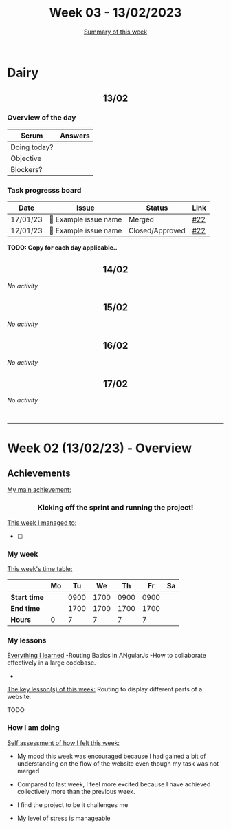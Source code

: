 


<!-- 
  Welcome to your weekly agenda.
  In this agenda, you will note down day to day progress.
-->

<h1 align="center">Week 03 - 13/02/2023</h1>

<p align="center"><a href="#summary">Summary of this week</a></p>

<br/>

<!-- 
  -- SECTION: OVERVIEW
  -- For each day, fill out your dairy
  -->

<h1>Dairy</h1>

<h2 align="center">13/02</h2>

### Overview of the day

<!-- Fill out the daily scrum table 
  -- Doing today? - What are you working on today?
  -- Objective?   - What do you hope to achieve today?
  -- Blockers?    - Any blockers? Anywhere you need help?
-->

| Scrum	       | Answers 	| 
|----------	   |-------	  |
| Doing today? |          |
| Objective    |          |
| Blockers?    |          |

### Task progresss board

<!-- List all the tasks and bounties in progress this week -->

| Date     	| Issue 	| Status 	| Link 	|
|----------	|-------	|--------	|------	|
| 17/01/23 	| 🏇 Example issue name | Merged | [#22](https://github.com/italanta/kujali/issues/22) |
| 12/01/23	| 🏇 Example issue name | Closed/Approved | [#22](https://github.com/italanta/kujali/issues/22) |

**TODO: Copy for each day applicable..**

<h2 align="center">14/02</h2>

*No activity*

<h2 align="center">15/02</h2>

*No activity*

<h2 align="center">16/02</h2>

*No activity*

<h2 align="center">17/02</h2>

*No activity*


<br/>

<hr id="summary" />
<!-- Fill this section at the end of each week, -->

# Week 02 (13/02/23) - Overview

<!-- What was your main achievement -->
<h2>Achievements</h2>

<u>My main achievement:</u>

<!-- Write the achievement you are most proud off in one line! -->
<h3 align="center">Kicking off the sprint and running the project!</h3>

<!-- List all your achievement -->
<u>This week I managed to:</u>

- [ ] 


### My week
<!-- Keep track of your time table daily -->
<u>This week's time table:</u>

|                | Mo | Tu | We 	| Th   | Fr  | Sa |
|---             |---	|--- |---  |---   |---   |--- |
| **Start time** |    |0900|1700 |0900  |0900  |    |
| **End time**	 |    |1700 |1700|1700 |1700   |    |
| **Hours**	     | 0  | 7  | 7   | 7    | 7    |    |


### My lessons
<!-- What did I learn? -->
<u>Everything I learned</u>
-Routing Basics in ANgularJs
-How to collaborate effectively in a large codebase.

- 

<u>The key lesson(s) of this week:</u>
Routing to display different parts of a website.

TODO

### How I am doing
<!-- How did you feel? -->
<u>Self assessment of how I felt this week:</u>

- My mood this week was encouraged  because I had gained a bit of understanding on the flow of the website even though my task was not merged
  
- Compared to last week, I feel more excited because I have achieved collectively more than the previous week.

- I find the project to be it challenges me 

- My level of stress is manageable 
